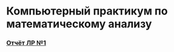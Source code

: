 # Компьютерный практикум по математическому анализу

### [Отчёт ЛР №1](https://github.com/xXxINFARKTxXx/MIET/tree/main/2Sem/ComPracticeMA_Spring_2023_MIET/Lab_01)
